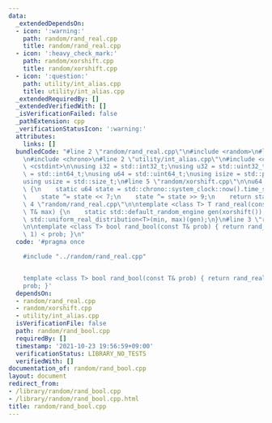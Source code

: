 ```yaml
---
data:
  _extendedDependsOn:
  - icon: ':warning:'
    path: random/rand_real.cpp
    title: random/rand_real.cpp
  - icon: ':heavy_check_mark:'
    path: random/xorshift.cpp
    title: random/xorshift.cpp
  - icon: ':question:'
    path: utility/int_alias.cpp
    title: utility/int_alias.cpp
  _extendedRequiredBy: []
  _extendedVerifiedWith: []
  _isVerificationFailed: false
  _pathExtension: cpp
  _verificationStatusIcon: ':warning:'
  attributes:
    links: []
  bundledCode: "#line 2 \"random/rand_real.cpp\"\n#include <random>\n#line 2 \"random/xorshift.cpp\"\
    \n#include <chrono>\n#line 2 \"utility/int_alias.cpp\"\n#include <cstddef>\n#include\
    \ <cstdint>\n\nusing i32 = std::int32_t;\nusing u32 = std::uint32_t;\nusing i64\
    \ = std::int64_t;\nusing u64 = std::uint64_t;\nusing isize = std::ptrdiff_t;\n\
    using usize = std::size_t;\n#line 5 \"random/xorshift.cpp\"\n\nu64 xorshift()\
    \ {\n    static u64 state = std::chrono::system_clock::now().time_since_epoch().count();\n\
    \    state ^= state << 7;\n    state ^= state >> 9;\n    return state;\n}\n#line\
    \ 4 \"random/rand_real.cpp\"\n\ntemplate <class T> T rand_real(const T& min, const\
    \ T& max) {\n    static std::default_random_engine gen(xorshift());\n    return\
    \ std::uniform_real_distribution<T>(min, max)(gen);\n}\n#line 3 \"random/rand_bool.cpp\"\
    \n\ntemplate <class T> bool rand_bool(const T& prob) { return rand_real<T>(0,\
    \ 1) < prob; }\n"
  code: '#pragma once

    #include "../random/rand_real.cpp"


    template <class T> bool rand_bool(const T& prob) { return rand_real<T>(0, 1) <
    prob; }'
  dependsOn:
  - random/rand_real.cpp
  - random/xorshift.cpp
  - utility/int_alias.cpp
  isVerificationFile: false
  path: random/rand_bool.cpp
  requiredBy: []
  timestamp: '2021-10-23 19:56:59+09:00'
  verificationStatus: LIBRARY_NO_TESTS
  verifiedWith: []
documentation_of: random/rand_bool.cpp
layout: document
redirect_from:
- /library/random/rand_bool.cpp
- /library/random/rand_bool.cpp.html
title: random/rand_bool.cpp
---
```

